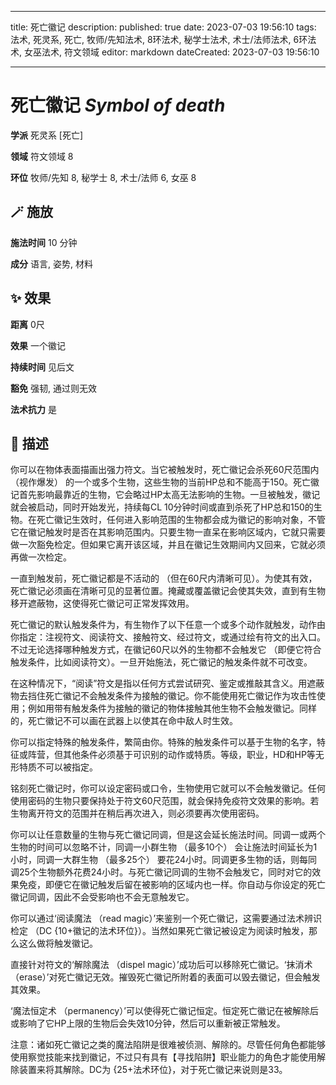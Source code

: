 
---
title: 死亡徽记
description: 
published: true
date: 2023-07-03 19:56:10
tags: 法术, 死灵系, 死亡, 牧师/先知法术, 8环法术, 秘学士法术, 术士/法师法术, 6环法术, 女巫法术, 符文领域
editor: markdown
dateCreated: 2023-07-03 19:56:10

---

# **死亡徽记** *Symbol of death*

**学派** 死灵系 \[死亡\] 

**领域** 符文领域 8

**环位** 牧师/先知 8, 秘学士 8, 术士/法师 6, 女巫 8

## 🪄 施放

**施法时间** 10 分钟

**成分** 语言, 姿势, 材料

## ✨ 效果  

**距离** 0尺 

**效果** 一个徽记 

**持续时间** 见后文 

**豁免** 强韧, 通过则无效

**法术抗力** 是

## 📖 描述

你可以在物体表面描画出强力符文。当它被触发时，死亡徽记会杀死60尺范围内 （视作爆发） 的一个或多个生物，这些生物的当前HP总和不能高于150。死亡徽记首先影响最靠近的生物，它会略过HP太高无法影响的生物。一旦被触发，徽记就会被启动，同时开始发光，持续每CL 10分钟时间或直到杀死了HP总和150的生物。在死亡徽记生效时，任何进入影响范围的生物都会成为徽记的影响对象，不管它在徽记触发时是否在其影响范围内。只要生物一直呆在影响区域内，它就只需要做一次豁免检定。但如果它离开该区域，并且在徽记生效期间内又回来，它就必须再做一次检定。

一直到触发前，死亡徽记都是不活动的 （但在60尺内清晰可见）。为使其有效，死亡徽记必须画在清晰可见的显著位置。掩藏或覆盖徽记会使其失效，直到有生物移开遮蔽物，这使得死亡徽记可正常发挥效用。

死亡徽记的默认触发条件为，有生物作了以下任意一个或多个动作就触发，动作由你指定：注视符文、阅读符文、接触符文、经过符文，或通过绘有符文的出入口。不过无论选择哪种触发方式，在徽记60尺以外的生物都不会触发它 （即便它符合触发条件，比如阅读符文）。一旦开始施法，死亡徽记的触发条件就不可改变。

在这种情况下，“阅读”符文是指以任何方式尝试研究、鉴定或推敲其含义。用遮蔽物去挡住死亡徽记不会触发条件为接触的徽记。你不能使用死亡徽记作为攻击性使用；例如用带有触发条件为接触的徽记的物体接触其他生物不会触发徽记。同样的，死亡徽记不可以画在武器上以使其在命中敌人时生效。

你可以指定特殊的触发条件，繁简由你。特殊的触发条件可以基于生物的名字，特征或阵营，但其他条件必须基于可识别的动作或特质。等级，职业，HD和HP等无形特质不可以被指定。

铭刻死亡徽记时，你可以设定密码或口令，生物使用它就可以不会触发徽记。任何使用密码的生物只要保持处于符文60尺范围，就会保持免疫符文效果的影响。若生物离开符文的范围并在稍后再次进入，则必须要再次使用密码。

你可以让任意数量的生物与死亡徽记同调，但是这会延长施法时间。同调一或两个生物的时间可以忽略不计，同调一小群生物 （最多10个） 会让施法时间延长为1小时，同调一大群生物 （最多25个） 要花24小时。同调更多生物的话，则每同调25个生物额外花费24小时。与死亡徽记同调的生物不会触发它，同时对它的效果免疫，即便它在徽记触发后留在被影响的区域内也一样。你自动与你设定的死亡徽记同调，因此不会受影响也不会无意触发它。

你可以通过‘阅读魔法 （read magic）’来鉴别一个死亡徽记，这需要通过法术辨识检定 （DC {10+徽记的法术环位}）。当然如果死亡徽记被设定为阅读时触发，那么这么做将触发徽记。

直接针对符文的‘解除魔法 （dispel magic）’成功后可以移除死亡徽记。‘抹消术 （erase）’对死亡徽记无效。摧毁死亡徽记所附着的表面可以毁去徽记，但会触发其效果。

‘魔法恒定术 （permanency）’可以使得死亡徽记恒定。恒定死亡徽记在被解除后或影响了它HP上限的生物后会失效10分钟，然后可以重新被正常触发。

注意：诸如死亡徽记之类的魔法陷阱是很难被侦测、解除的。尽管任何角色都能够使用察觉技能来找到徽记，不过只有具有【寻找陷阱】职业能力的角色才能使用解除装置来将其解除。DC为 {25+法术环位}，对于死亡徽记来说则是33。
    